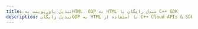 ---title: تبدیل پاورپوینت بهHTML، ODP به HTML مبدل رایگان یا C++ SDKdescription: تبدیل رایگانODP به HTML با استفاده از C++ Cloud APIs & SDK. همچنین اسناد Microsoft PowerPoint را در Cloud ایجاد، ویرایش و رندر کنید.---